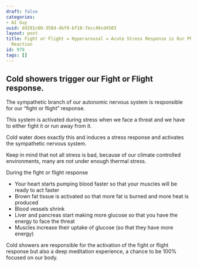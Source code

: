 ```yaml
---
draft: false
categories:
- AI Guy
uuid: dd201c60-358d-4bf9-bf18-7ecc49cd4503
layout: post
title: Fight or Flight = Hyperarousal = Acute Stress Response is Our Physiological
  Reaction
id: 978
tags: []
---
```


## Cold showers trigger our&nbsp;Fight or Flight response.

The sympathetic branch of our autonomic nervous system is responsible for our “fight or flight” response.

This system is activated during stress when we face a threat and we have to either fight it or run away from it.

Cold water does exactly this and induces a stress response and activates the sympathetic nervous system.

Keep in mind that not all stress is bad, because of our climate controlled environments, many are not under enough thermal stress.

During the fight or flight response

- Your heart starts pumping blood faster so that your muscles will be ready to act faster
- Brown fat tissue is activated so that more fat is burned and more heat is produced
- Blood vessels shrink
- Liver and pancreas start making more glucose so that you have the energy to face the threat
- Muscles increase their uptake of glucose (so that they have more energy)

Cold showers are responsible for the activation of the fight or flight response but also a deep meditation experience, a chance to be 100% focused on our body. 
